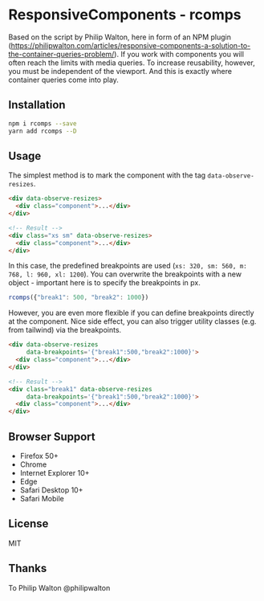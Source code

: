 # ResponsiveComponents - rcomps

Based on the script by Philip Walton, here in form of an NPM plugin (https://philipwalton.com/articles/responsive-components-a-solution-to-the-container-queries-problem/). If you work with components you will often reach the limits with media queries. To increase reusability, however, you must be independent of the viewport. And this is exactly where container queries come into play.

## Installation
```bash
npm i rcomps --save
yarn add rcomps --D
```

## Usage
The simplest method is to mark the component with the tag `data-observe-resizes`.

```html
<div data-observe-resizes>
  <div class="component">...</div>
</div>

<!-- Result -->
<div class="xs sm" data-observe-resizes>
  <div class="component">...</div>
</div>
```
In this case, the predefined breakpoints are used (`xs: 320, sm: 560, m: 768, l: 960, xl: 1200`). You can overwrite the breakpoints with a new object - important here is to specify the breakpoints in px.

```js
rcomps({"break1": 500, "break2": 1000})
```

However, you are even more flexible if you can define breakpoints directly at the component. Nice side effect, you can also trigger utility classes (e.g. from tailwind) via the breakpoints.

```html
<div data-observe-resizes
     data-breakpoints='{"break1":500,"break2":1000}'>
  <div class="component">...</div>
</div>

<!-- Result -->
<div class="break1" data-observe-resizes
     data-breakpoints='{"break1":500,"break2":1000}'>
  <div class="component">...</div>
</div>
```

## Browser Support
- Firefox 50+
- Chrome
- Internet Explorer 10+ 
- Edge 
- Safari Desktop 10+
- Safari Mobile

## License
MIT

## Thanks 
To Philip Walton @philipwalton